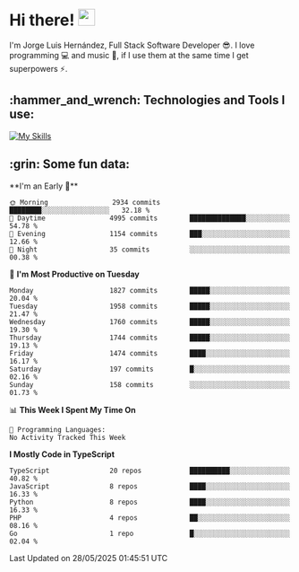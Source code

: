 <h1 align="left">
 <abc>
  <br>Hi there! <img src="https://user-images.githubusercontent.com/42378118/110234147-e3259600-7f4e-11eb-95be-0c4047144dea.gif" width="30"><br>
 </abc>
</h1>

I'm Jorge Luis Hernández, Full Stack Software Developer :sunglasses:. I love programming :computer: and music :musical_score:, if I use them at the same time I get superpowers :zap:. 


<h2 align="left">:hammer_and_wrench: Technologies and Tools I use:</h2>

[![My Skills](https://skillicons.dev/icons?i=js,ts,html,css,py,vue,react,next,nest,postgres,mysql)](https://skillicons.dev)

<h2 align="left">:grin: Some fun data:</h2>
<!--START_SECTION:waka-->
**I'm an Early 🐤** 

```text
🌞 Morning                2934 commits        ████████░░░░░░░░░░░░░░░░░   32.18 % 
🌆 Daytime                4995 commits        ██████████████░░░░░░░░░░░   54.78 % 
🌃 Evening                1154 commits        ███░░░░░░░░░░░░░░░░░░░░░░   12.66 % 
🌙 Night                  35 commits          ░░░░░░░░░░░░░░░░░░░░░░░░░   00.38 % 
```
📅 **I'm Most Productive on Tuesday** 

```text
Monday                   1827 commits        █████░░░░░░░░░░░░░░░░░░░░   20.04 % 
Tuesday                  1958 commits        █████░░░░░░░░░░░░░░░░░░░░   21.47 % 
Wednesday                1760 commits        █████░░░░░░░░░░░░░░░░░░░░   19.30 % 
Thursday                 1744 commits        █████░░░░░░░░░░░░░░░░░░░░   19.13 % 
Friday                   1474 commits        ████░░░░░░░░░░░░░░░░░░░░░   16.17 % 
Saturday                 197 commits         █░░░░░░░░░░░░░░░░░░░░░░░░   02.16 % 
Sunday                   158 commits         ░░░░░░░░░░░░░░░░░░░░░░░░░   01.73 % 
```


📊 **This Week I Spent My Time On** 

```text
💬 Programming Languages: 
No Activity Tracked This Week
```

**I Mostly Code in TypeScript** 

```text
TypeScript               20 repos            ██████████░░░░░░░░░░░░░░░   40.82 % 
JavaScript               8 repos             ████░░░░░░░░░░░░░░░░░░░░░   16.33 % 
Python                   8 repos             ████░░░░░░░░░░░░░░░░░░░░░   16.33 % 
PHP                      4 repos             ██░░░░░░░░░░░░░░░░░░░░░░░   08.16 % 
Go                       1 repo              █░░░░░░░░░░░░░░░░░░░░░░░░   02.04 % 
```




 Last Updated on 28/05/2025 01:45:51 UTC
<!--END_SECTION:waka-->
